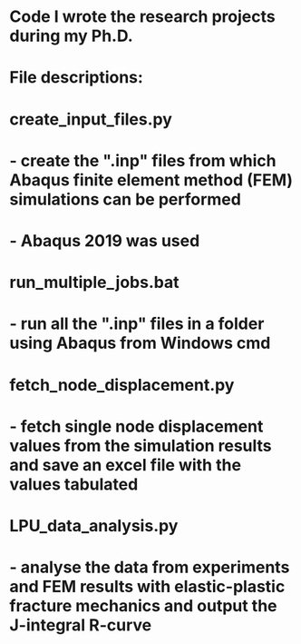 # Code I wrote the research projects during my Ph.D.
# 
# File descriptions:
# 
# create_input_files.py 
# - create the ".inp" files from which Abaqus finite element method (FEM) simulations can be performed
# - Abaqus 2019 was used
# 
# run_multiple_jobs.bat
# - run all the ".inp" files in a folder using Abaqus from Windows cmd
# 
# fetch_node_displacement.py
# - fetch single node displacement values from the simulation results and save an excel file with the values tabulated
#
# LPU_data_analysis.py
# - analyse the data from experiments and FEM results with elastic-plastic fracture mechanics and output the J-integral R-curve
